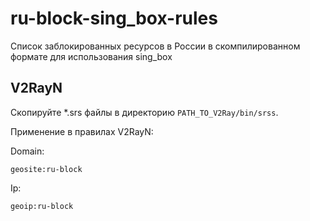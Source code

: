 # ru-block-sing_box-rules
Список заблокированных ресурсов в России в скомпилированном формате для использования sing_box


## V2RayN
Скопируйте *.srs файлы в директорию `PATH_TO_V2Ray/bin/srss`.

Применение в правилах V2RayN:

Domain:
```
geosite:ru-block
```

Ip:
```
geoip:ru-block
```
